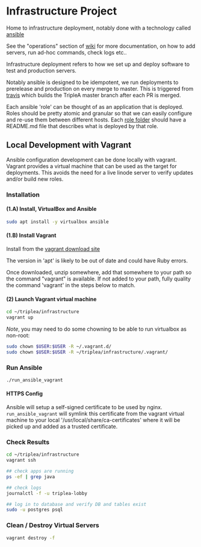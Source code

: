 # Infrastructure Project

Home to infrastructure deployment, notably done with a technology
called [ansible](https://www.ansible.com)

See the "operations" section of
[wiki](https://github.com/triplea-game/triplea/wik)
for more documentation, on how to add servers, run ad-hoc commands,
check logs etc..

Infrastructure deployment refers to how we set up and deploy software
to test and production servers.

Notably ansible is designed to be idempotent, we run deployments to
prerelease and production on every merge to master. This is triggered
from [travis](https://travis-ci.org/github/triplea-game/triplea) which
builds the TripleA master branch after each PR is merged.

Each ansible 'role' can be thought of as an application that is deployed.
Roles should be pretty atomic and granular so that we can easily configure
and re-use them between different hosts. Each [role folder](./ansible/roles)
should have a README.md file that describes what is deployed by that role.

## Local Development with Vagrant

Ansible configuration development can be done locally with vagrant.
Vagrant provides a virtual machine that can be used as the target for
deployments. This avoids the need for a live linode server to verify
updates and/or build new roles.

### Installation

#### (1.A) Install, VirtualBox and Ansible

```bash
sudo apt install -y virtualbox ansible
```

#### (1.B) Install Vagrant

Install from the [vagrant download site](https://www.vagrantup.com/downloads.html)

The version in 'apt' is likely to be out of date and could have Ruby errors.

Once downloaded, unzip somewhere, add that somewhere to your path so the
command "vagrant" is available. If not added to your path, fully quality
the command 'vagrant' in the steps below to match.

#### (2) Launch Vagrant virtual machine

```bash
cd ~/triplea/infrastructure
vagrant up
```

*Note*, you may need to do some chowning to be able to run virtualbox as non-root:

```bash
sudo chown $USER:$USER -R ~/.vagrant.d/
sudo chown $USER:$USER -R ~/triplea/infrastructure/.vagrant/
```

### Run Ansible

```bash
./run_ansible_vagrant
```

#### HTTPS Config

Ansible will setup a self-signed certificate to be used by nginx.
`run_ansible_vagrant` will symlink this certificate from the vagrant virtual
machine to your local '/usr/local/share/ca-certificates' where it will
be picked up and added as a trusted certificate.

### Check Results

```bash
cd ~/triplea/infrastructure
vagrant ssh

## check apps are running
ps -ef | grep java

## check logs
journalctl -f -u triplea-lobby

## log in to database and verify DB and tables exist
sudo -u postgres psql
```

### Clean / Destroy Virtual Servers

```bash
vagrant destroy -f
```
